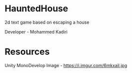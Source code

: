 # HauntedHouse
2d text game based on escaping a house

Developer - Mohammed Kadiri 

# Resources

Unity
MonoDevelop
Image - https://i.imgur.com/6mkxail.jpg
